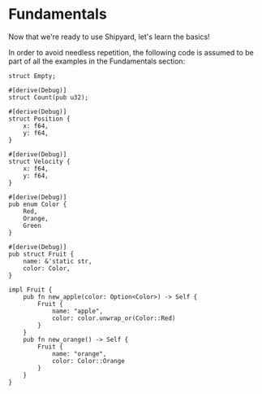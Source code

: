 # Fundamentals

Now that we're ready to use Shipyard, let's learn the basics!

In order to avoid needless repetition, the following code is assumed to be part of all the examples in the Fundamentals section:

```rust, noplaypen
struct Empty;

#[derive(Debug)]
struct Count(pub u32);

#[derive(Debug)]
struct Position {
    x: f64,
    y: f64,
}

#[derive(Debug)]
struct Velocity {
    x: f64,
    y: f64,
}

#[derive(Debug)]
pub enum Color {
    Red,
    Orange,
    Green
}

#[derive(Debug)]
pub struct Fruit {
    name: &'static str,
    color: Color,
}

impl Fruit {
    pub fn new_apple(color: Option<Color>) -> Self {
        Fruit {
            name: "apple",
            color: color.unwrap_or(Color::Red)
        }
    }
    pub fn new_orange() -> Self {
        Fruit {
            name: "orange",
            color: Color::Orange
        }
    }
}
```

